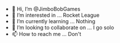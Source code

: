 - 👋 Hi, I’m @JimboBobGames
- 👀 I’m interested in ... Rocket League
- 🌱 I’m currently learning ... Nothing
- 💞️ I’m looking to collaborate on ... I go solo
- 📫 How to reach me ... Don't

<!---
JimboBobGames/JimboBobGames is a ✨ special ✨ repository because its `README.md` (this file) appears on your GitHub profile.
You can click the Preview link to take a look at your changes.
--->
